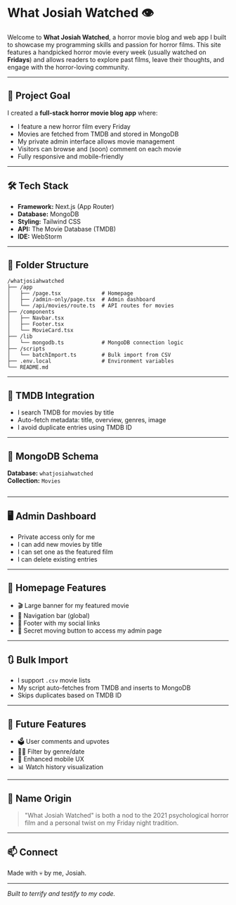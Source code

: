 # What Josiah Watched 👁️

Welcome to **What Josiah Watched**, a horror movie blog and web app I built to showcase my programming skills and passion for horror films. This site features a handpicked horror movie every week (usually watched on **Fridays**) and allows readers to explore past films, leave their thoughts, and engage with the horror-loving community.

---

## 🎯 Project Goal

I created a **full-stack horror movie blog app** where:

- I feature a new horror film every Friday
- Movies are fetched from TMDB and stored in MongoDB
- My private admin interface allows movie management
- Visitors can browse and (soon) comment on each movie
- Fully responsive and mobile-friendly

---

## 🛠️ Tech Stack

- **Framework:** Next.js (App Router)
- **Database:** MongoDB
- **Styling:** Tailwind CSS
- **API:** The Movie Database (TMDB)
- **IDE:** WebStorm

---

## 📁 Folder Structure

```
/whatjosiahwatched
├── /app
│   ├── /page.tsx             # Homepage
│   ├── /admin-only/page.tsx  # Admin dashboard
│   └── /api/movies/route.ts  # API routes for movies
├── /components
│   ├── Navbar.tsx
│   ├── Footer.tsx
│   └── MovieCard.tsx
├── /lib
│   └── mongodb.ts            # MongoDB connection logic
├── /scripts
│   └── batchImport.ts        # Bulk import from CSV
├── .env.local                # Environment variables
└── README.md
```

---

## 🔌 TMDB Integration

- I search TMDB for movies by title
- Auto-fetch metadata: title, overview, genres, image
- I avoid duplicate entries using TMDB ID

---

## 📁 MongoDB Schema

**Database:** `whatjosiahwatched`\
**Collection:** `Movies`

```ts
```

---

## 🖥️ Admin Dashboard

- Private access only for me
- I can add new movies by title
- I can set one as the featured film
- I can delete existing entries

---

## 📄 Homepage Features

- 🎬 Large banner for my featured movie
- 🧭 Navigation bar (global)
- 🔗 Footer with my social links
- 👻 Secret moving button to access my admin page

---

## 🔃 Bulk Import

- I support `.csv` movie lists
- My script auto-fetches from TMDB and inserts to MongoDB
- Skips duplicates based on TMDB ID

---

## 🔮 Future Features

- 🗳️ User comments and upvotes
- 🧟‍♂️ Filter by genre/date
- 📱 Enhanced mobile UX
- 📊 Watch history visualization

---

## 🎃 Name Origin

> "What Josiah Watched" is both a nod to the 2021 psychological horror film and a personal twist on my Friday night tradition.

---

## 📫 Connect

Made with 💀 by me, Josiah.

---

*Built to terrify and testify to my code.*